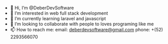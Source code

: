 - 👋 Hi, I’m @DeberDevSoftware
- 👀 I’m interested in web full stack development
- 🌱 I’m currently learning laravel and javascript
- 💞️ I’m looking to collaborate with people to loves programing like me
- 📫 How to reach me:
      email: deberdevsoftware@gmail.com
      phone: +(52) 2293566070

<!---
DeberDevSoftware/DeberDevSoftware is a ✨ special ✨ repository because its `README.md` (this file) appears on your GitHub profile.
You can click the Preview link to take a look at your changes.
--->
